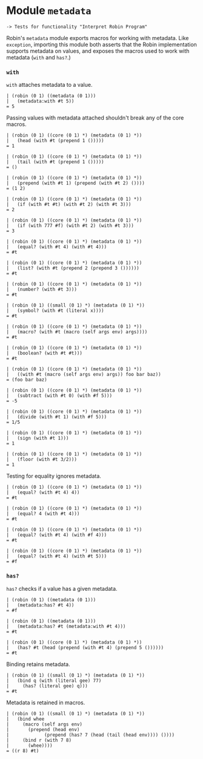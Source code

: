 Module `metadata`
=================

    -> Tests for functionality "Interpret Robin Program"

Robin's `metadata` module exports macros for working with metadata.  Like
`exception`, importing this module both asserts that the Robin implementation
supports metadata on values, and exposes the macros used to work with
metadata (`with` and `has?`.)

### `with` ###

`with` attaches metadata to a value.

    | (robin (0 1) ((metadata (0 1)))
    |   (metadata:with #t 5))
    = 5

Passing values with metadata attached shouldn't break any of the core
macros.

    | (robin (0 1) ((core (0 1) *) (metadata (0 1) *))
    |   (head (with #t (prepend 1 ()))))
    = 1

    | (robin (0 1) ((core (0 1) *) (metadata (0 1) *))
    |   (tail (with #t (prepend 1 ()))))
    = ()

    | (robin (0 1) ((core (0 1) *) (metadata (0 1) *))
    |   (prepend (with #t 1) (prepend (with #t 2) ())))
    = (1 2)

    | (robin (0 1) ((core (0 1) *) (metadata (0 1) *))
    |   (if (with #t #t) (with #t 2) (with #t 3)))
    = 2

    | (robin (0 1) ((core (0 1) *) (metadata (0 1) *))
    |   (if (with 777 #f) (with #t 2) (with #t 3)))
    = 3

    | (robin (0 1) ((core (0 1) *) (metadata (0 1) *))
    |   (equal? (with #t 4) (with #t 4)))
    = #t

    | (robin (0 1) ((core (0 1) *) (metadata (0 1) *))
    |   (list? (with #t (prepend 2 (prepend 3 ())))))
    = #t

    | (robin (0 1) ((core (0 1) *) (metadata (0 1) *))
    |   (number? (with #t 3)))
    = #t

    | (robin (0 1) ((small (0 1) *) (metadata (0 1) *))
    |   (symbol? (with #t (literal x))))
    = #t

    | (robin (0 1) ((core (0 1) *) (metadata (0 1) *))
    |   (macro? (with #t (macro (self args env) args))))
    = #t

    | (robin (0 1) ((core (0 1) *) (metadata (0 1) *))
    |   (boolean? (with #t #t)))
    = #t

    | (robin (0 1) ((core (0 1) *) (metadata (0 1) *))
    |   ((with #t (macro (self args env) args)) foo bar baz))
    = (foo bar baz)

    | (robin (0 1) ((core (0 1) *) (metadata (0 1) *))
    |   (subtract (with #t 0) (with #f 5)))
    = -5

    | (robin (0 1) ((core (0 1) *) (metadata (0 1) *))
    |   (divide (with #t 1) (with #f 5)))
    = 1/5

    | (robin (0 1) ((core (0 1) *) (metadata (0 1) *))
    |   (sign (with #t 1)))
    = 1

    | (robin (0 1) ((core (0 1) *) (metadata (0 1) *))
    |   (floor (with #t 3/2)))
    = 1

Testing for equality ignores metadata.

    | (robin (0 1) ((core (0 1) *) (metadata (0 1) *))
    |   (equal? (with #t 4) 4))
    = #t

    | (robin (0 1) ((core (0 1) *) (metadata (0 1) *))
    |   (equal? 4 (with #t 4)))
    = #t

    | (robin (0 1) ((core (0 1) *) (metadata (0 1) *))
    |   (equal? (with #t 4) (with #f 4)))
    = #t

    | (robin (0 1) ((core (0 1) *) (metadata (0 1) *))
    |   (equal? (with #t 4) (with #t 5)))
    = #f

### `has?` ###

`has?` checks if a value has a given metadata.

    | (robin (0 1) ((metadata (0 1)))
    |   (metadata:has? #t 4))
    = #f

    | (robin (0 1) ((metadata (0 1)))
    |   (metadata:has? #t (metadata:with #t 4)))
    = #t

    | (robin (0 1) ((core (0 1) *) (metadata (0 1) *))
    |   (has? #t (head (prepend (with #t 4) (prepend 5 ())))))
    = #t

Binding retains metadata.

    | (robin (0 1) ((small (0 1) *) (metadata (0 1) *))
    |   (bind q (with (literal gee) 77)
    |     (has? (literal gee) q)))
    = #t

Metadata is retained in macros.

    | (robin (0 1) ((small (0 1) *) (metadata (0 1) *))
    |   (bind whee
    |     (macro (self args env)
    |       (prepend (head env)
    |             (prepend (has? 7 (head (tail (head env)))) ())))
    |     (bind r (with 7 8)
    |       (whee))))
    = ((r 8) #t)
